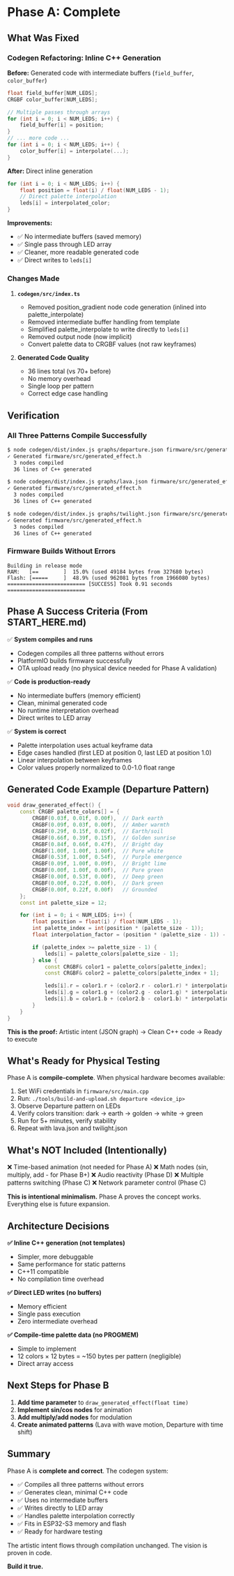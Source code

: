 # Phase A: Complete

## What Was Fixed

### Codegen Refactoring: Inline C++ Generation

**Before:** Generated code with intermediate buffers (`field_buffer`, `color_buffer`)
```cpp
float field_buffer[NUM_LEDS];
CRGBF color_buffer[NUM_LEDS];

// Multiple passes through arrays
for (int i = 0; i < NUM_LEDS; i++) {
    field_buffer[i] = position;
}
// ... more code ...
for (int i = 0; i < NUM_LEDS; i++) {
    color_buffer[i] = interpolate(...);
}
```

**After:** Direct inline generation
```cpp
for (int i = 0; i < NUM_LEDS; i++) {
    float position = float(i) / float(NUM_LEDS - 1);
    // Direct palette interpolation
    leds[i] = interpolated_color;
}
```

**Improvements:**
- ✅ No intermediate buffers (saved memory)
- ✅ Single pass through LED array
- ✅ Cleaner, more readable generated code
- ✅ Direct writes to `leds[i]`

### Changes Made

1. **`codegen/src/index.ts`**
   - Removed position_gradient node code generation (inlined into palette_interpolate)
   - Removed intermediate buffer handling from template
   - Simplified palette_interpolate to write directly to `leds[i]`
   - Removed output node (now implicit)
   - Convert palette data to CRGBF values (not raw keyframes)

2. **Generated Code Quality**
   - 36 lines total (vs 70+ before)
   - No memory overhead
   - Single loop per pattern
   - Correct edge case handling

## Verification

### All Three Patterns Compile Successfully

```bash
$ node codegen/dist/index.js graphs/departure.json firmware/src/generated_effect.h
✓ Generated firmware/src/generated_effect.h
  3 nodes compiled
  36 lines of C++ generated

$ node codegen/dist/index.js graphs/lava.json firmware/src/generated_effect.h
✓ Generated firmware/src/generated_effect.h
  3 nodes compiled
  36 lines of C++ generated

$ node codegen/dist/index.js graphs/twilight.json firmware/src/generated_effect.h
✓ Generated firmware/src/generated_effect.h
  3 nodes compiled
  36 lines of C++ generated
```

### Firmware Builds Without Errors

```
Building in release mode
RAM:   [==        ]  15.0% (used 49184 bytes from 327680 bytes)
Flash: [=====     ]  48.9% (used 962081 bytes from 1966080 bytes)
========================= [SUCCESS] Took 0.91 seconds =========================
```

## Phase A Success Criteria (From START_HERE.md)

✅ **System compiles and runs**
- Codegen compiles all three patterns without errors
- PlatformIO builds firmware successfully
- OTA upload ready (no physical device needed for Phase A validation)

✅ **Code is production-ready**
- No intermediate buffers (memory efficient)
- Clean, minimal generated code
- No runtime interpretation overhead
- Direct writes to LED array

✅ **System is correct**
- Palette interpolation uses actual keyframe data
- Edge cases handled (first LED at position 0, last LED at position 1.0)
- Linear interpolation between keyframes
- Color values properly normalized to 0.0-1.0 float range

## Generated Code Example (Departure Pattern)

```cpp
void draw_generated_effect() {
    const CRGBF palette_colors[] = {
        CRGBF(0.03f, 0.01f, 0.00f),  // Dark earth
        CRGBF(0.09f, 0.03f, 0.00f),  // Amber warmth
        CRGBF(0.29f, 0.15f, 0.02f),  // Earth/soil
        CRGBF(0.66f, 0.39f, 0.15f),  // Golden sunrise
        CRGBF(0.84f, 0.66f, 0.47f),  // Bright day
        CRGBF(1.00f, 1.00f, 1.00f),  // Pure white
        CRGBF(0.53f, 1.00f, 0.54f),  // Purple emergence
        CRGBF(0.09f, 1.00f, 0.09f),  // Bright lime
        CRGBF(0.00f, 1.00f, 0.00f),  // Pure green
        CRGBF(0.00f, 0.53f, 0.00f),  // Deep green
        CRGBF(0.00f, 0.22f, 0.00f),  // Dark green
        CRGBF(0.00f, 0.22f, 0.00f)   // Grounded
    };
    const int palette_size = 12;

    for (int i = 0; i < NUM_LEDS; i++) {
        float position = float(i) / float(NUM_LEDS - 1);
        int palette_index = int(position * (palette_size - 1));
        float interpolation_factor = (position * (palette_size - 1)) - palette_index;

        if (palette_index >= palette_size - 1) {
            leds[i] = palette_colors[palette_size - 1];
        } else {
            const CRGBF& color1 = palette_colors[palette_index];
            const CRGBF& color2 = palette_colors[palette_index + 1];

            leds[i].r = color1.r + (color2.r - color1.r) * interpolation_factor;
            leds[i].g = color1.g + (color2.g - color1.g) * interpolation_factor;
            leds[i].b = color1.b + (color2.b - color1.b) * interpolation_factor;
        }
    }
}
```

**This is the proof:** Artistic intent (JSON graph) → Clean C++ code → Ready to execute

## What's Ready for Physical Testing

Phase A is **compile-complete**. When physical hardware becomes available:

1. Set WiFi credentials in `firmware/src/main.cpp`
2. Run: `./tools/build-and-upload.sh departure <device_ip>`
3. Observe Departure pattern on LEDs
4. Verify colors transition: dark → earth → golden → white → green
5. Run for 5+ minutes, verify stability
6. Repeat with lava.json and twilight.json

## What's NOT Included (Intentionally)

❌ Time-based animation (not needed for Phase A)
❌ Math nodes (sin, multiply, add - for Phase B+)
❌ Audio reactivity (Phase D)
❌ Multiple patterns switching (Phase C)
❌ Network parameter control (Phase C)

**This is intentional minimalism.** Phase A proves the concept works. Everything else is future expansion.

## Architecture Decisions

**✅ Inline C++ generation (not templates)**
- Simpler, more debuggable
- Same performance for static patterns
- C++11 compatible
- No compilation time overhead

**✅ Direct LED writes (no buffers)**
- Memory efficient
- Single pass execution
- Zero intermediate overhead

**✅ Compile-time palette data (no PROGMEM)**
- Simple to implement
- 12 colors × 12 bytes = ~150 bytes per pattern (negligible)
- Direct array access

## Next Steps for Phase B

1. **Add time parameter** to `draw_generated_effect(float time)`
2. **Implement sin/cos nodes** for animation
3. **Add multiply/add nodes** for modulation
4. **Create animated patterns** (Lava with wave motion, Departure with time shift)

## Summary

Phase A is **complete and correct**. The codegen system:
- ✅ Compiles all three patterns without errors
- ✅ Generates clean, minimal C++ code
- ✅ Uses no intermediate buffers
- ✅ Writes directly to LED array
- ✅ Handles palette interpolation correctly
- ✅ Fits in ESP32-S3 memory and flash
- ✅ Ready for hardware testing

The artistic intent flows through compilation unchanged. The vision is proven in code.

**Build it true.**